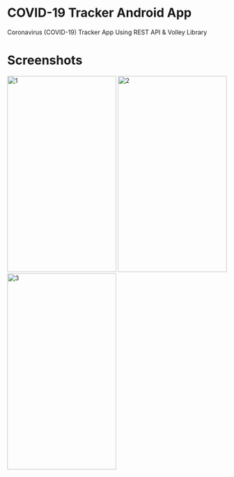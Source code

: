 # COVID-19 Tracker Android App 
Coronavirus (COVID-19) Tracker App Using REST API & Volley Library

# Screenshots 
<img src='https://github.com/shreya28302/Covid19Tracker/blob/master/screenshots/Image1.jpeg' alt='1' width='250px' height='450px'>
<img src='https://github.com/shreya28302/Covid19Tracker/blob/master/screenshots/Image2.jpeg' alt='2' width='250px' height='450px'>
<img src='https://github.com/shreya28302/Covid19Tracker/blob/master/screenshots/Image3.jpeg' alt='3' width='250px' height='450px'>



